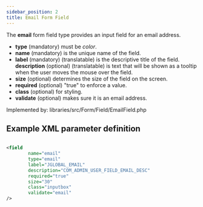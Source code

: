 ```yaml
---
sidebar_position: 2
title: Email Form Field
---
```



The **email** form field type provides an input field for an email address.

- **type** (mandatory) must be *color*.
- **name** (mandatory) is the unique name of the field.
- **label** (mandatory) (translatable) is the descriptive title of the
  field.
  **description** (optional) (translatable) is text that will be shown
  as a tooltip when the user moves the mouse over the field.
- **size** (optional) determines the size of the field on the screen.
- **required** (optional) "true" to enforce a value.
- **class** (optional) for styling.
- **validate** (optional) makes sure it is an email address.

Implemented by: libraries/src/Form/Field/EmailField.php

## Example XML parameter definition

```xml

<field
        name="email" 
        type="email"
        label="JGLOBAL_EMAIL"
        description="COM_ADMIN_USER_FIELD_EMAIL_DESC"
        required="true"
        size="30"
        class="inputbox"
        validate="email"
/>
```